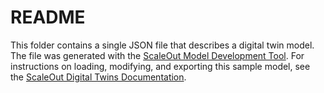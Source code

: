 # README

This folder contains a single JSON file that describes a digital twin model. The file was generated with the [ScaleOut Model Development Tool](https://static.scaleoutsoftware.com/docs/digital_twin_user_guide/rules_engine/rules_intro.html). For instructions on loading, modifying, and exporting this sample model, see the [ScaleOut Digital Twins Documentation](https://static.scaleoutsoftware.com/docs/digital_twin_user_guide/rules_engine/brief_tour.html).